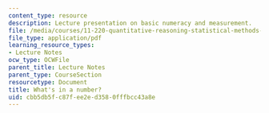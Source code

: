 ```yaml
---
content_type: resource
description: Lecture presentation on basic numeracy and measurement.
file: /media/courses/11-220-quantitative-reasoning-statistical-methods-for-planners-i-spring-2009/cbb5db5fc87fee2ed3580fffbcc43a8e_MIT11_220s09_lec02.pdf
file_type: application/pdf
learning_resource_types:
- Lecture Notes
ocw_type: OCWFile
parent_title: Lecture Notes
parent_type: CourseSection
resourcetype: Document
title: What's in a number?
uid: cbb5db5f-c87f-ee2e-d358-0fffbcc43a8e
---
```

